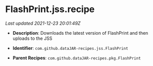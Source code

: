# FlashPrint.jss.recipe

_Last updated 2021-12-23 20:01:49Z_

- **Description**: Downloads the latest version of FlashPrint and then uploads to the JSS

- **Identifier**: `com.github.dataJAR-recipes.jss.FlashPrint`

- **Parent Recipes**: `com.github.dataJAR-recipes.pkg.FlashPrint`

